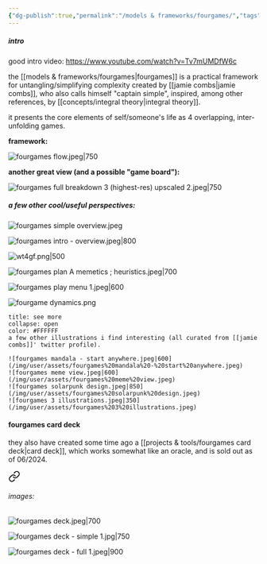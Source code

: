 ```yaml
---
{"dg-publish":true,"permalink":"/models & frameworks/fourgames/","tags":["framework","player","🌿"],"created":"2023-11-13T16:13:43.432-03:00","updated":"2024-06-17T20:46:48.542-03:00"}
---
```


##### intro

good intro video: https://www.youtube.com/watch?v=Tv7mUMDfW6c

the [[models & frameworks/fourgames\|fourgames]] is a practical framework for untangling/simplifying complexity created by [[jamie combs\|jamie combs]], who also calls himself "captain simple", inspired, among other references, by [[concepts/integral theory\|integral theory]].

it presents the core elements of self/someone's life as 4 overlapping, inter-unfolding games.

**framework:**

![fourgames flow.jpeg|750](/img/user/assets/fourgames%20flow.jpeg)

**another great view (and a possible "game board"):**

![fourgames full breakdown 3 (highest-res) upscaled 2.jpeg|750](/img/user/assets/fourgames%20full%20breakdown%203%20(highest-res)%20upscaled%202.jpeg)

##### a few other cool/useful perspectives:

![fourgames simple overview.jpeg](/img/user/images/models%20&%20frameworks/fourgames%20simple%20overview.jpeg)

![fourgames intro - overview.jpeg|800](/img/user/images/models%20&%20frameworks/fourgames%20intro%20-%20overview.jpeg)

![wt4gf.png|500](/img/user/assets/wt4gf.png)

![fourgames plan A memetics ; heuristics.jpeg|700](/img/user/images/models%20&%20frameworks/fourgames%20plan%20A%20memetics%20;%20heuristics.jpeg)

![fourgames play menu 1.jpeg|600](/img/user/assets/fourgames%20play%20menu%201.jpeg)

![fourgame dynamics.png](/img/user/images/models%20&%20frameworks/fourgame%20dynamics.png)

```ad-info
title: see more
collapse: open
color: #FFFFFF
a few other illustrations i find interesting (all curated from [[jamie combs]]' twitter profile).

![fourgames mandala - start anywhere.jpeg|600](/img/user/assets/fourgames%20mandala%20-%20start%20anywhere.jpeg)
![fourgames meme view.jpeg|600](/img/user/assets/fourgames%20meme%20view.jpeg)
![fourgames solarpunk design.jpeg|850](/img/user/assets/fourgames%20solarpunk%20design.jpeg)
![fourgames 3 illustrations.jpeg|350](/img/user/assets/fourgames%203%20illustrations.jpeg)
```

#### fourgames card deck

they also have created some time ago a [[projects & tools/fourgames card deck\|card deck]], which works somewhat like an oracle, and is sold out as of 06/2024.


<div class="transclusion internal-embed is-loaded"><a class="markdown-embed-link" href="/projects-and-tools/fourgames-card-deck/#images" aria-label="Open link"><svg xmlns="http://www.w3.org/2000/svg" width="24" height="24" viewBox="0 0 24 24" fill="none" stroke="currentColor" stroke-width="2" stroke-linecap="round" stroke-linejoin="round" class="svg-icon lucide-link"><path d="M10 13a5 5 0 0 0 7.54.54l3-3a5 5 0 0 0-7.07-7.07l-1.72 1.71"></path><path d="M14 11a5 5 0 0 0-7.54-.54l-3 3a5 5 0 0 0 7.07 7.07l1.71-1.71"></path></svg></a><div class="markdown-embed">



###### images:

![fourgames deck.jpeg|700](/img/user/assets/fourgames%20deck.jpeg)

![fourgames deck - simple 1.jpg|750](/img/user/assets/fourgames%20deck%20-%20simple%201.jpg)

![fourgames deck - full 1.jpeg|900](/img/user/assets/fourgames%20deck%20-%20full%201.jpeg)

</div></div>
